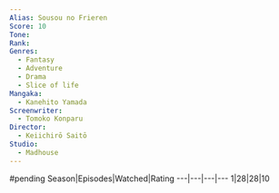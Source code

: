 ```yaml
---
Alias: Sousou no Frieren
Score: 10
Tone: 
Rank:
Genres:
  - Fantasy
  - Adventure
  - Drama
  - Slice of life
Mangaka:
  - Kanehito Yamada
Screenwriter:
  - Tomoko Konparu
Director:
  - Keiichirō Saitō
Studio:
  - Madhouse
---
```

#pending
Season|Episodes|Watched|Rating
---|---|---|---
1|28|28|10